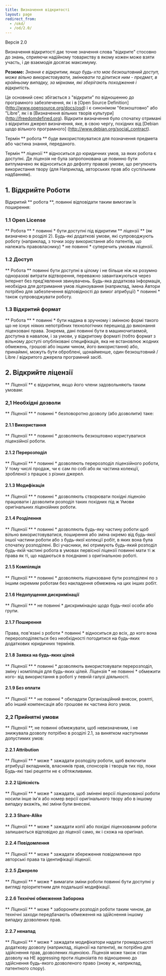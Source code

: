 ```yaml
---
title: Визначення відкритості
layout: page
redirect_from:
  - /okd/
  - /od/2.0/
---
```


Версія 2.0

Визначення відкритості дає точне значення слова "відкрите"
стоcовно до знань, сприяючи надійному товариству в якому кожен може взяти участь, і де взаємодія досягає максимуму.

**Резюме:** *Знання є відкритим, якщо будь-хто має безкоштовний доступ, може вільно використовувати, змінювати та ділитися ним - предмет, в крайньому випадку, за мірками, які зберігають походження і відкритість.*

Це основний сенс збігається з "відкрити" по відношенню до програмного забезпечення, як і в [Open Source Definition] (http://www.opensource.org/docs/osd) і є синонімом "безкоштовно" або "Libre", як і в [Визначення вільних творів культури] (http://freedomdefined.org). Відкрити визначення було спочатку отримані з відкритих джерел визначення, яке, в свою чергу, похідних від [Debian щодо вільного програмного] (http://www.debian.org/social_contract).

Термін ** робота ** буде використовуватися для позначення предмета або частина знання, переданого.

Термін ** ліцензії ** відноситься до юридичних умов, за яких робота є
доступні. Де ліцензія не була запропонована це повинно бути витлумачено
як відноситься до дефолту правові умови, що регулюють використання твору (для
Наприклад, авторських прав або суспільним надбанням).

## 1. Відкрийте Роботи

Відкритий ** робота **, повинні відповідати таким вимогам їх поширення:

### 1.1 Open License

** Робота ** * повинні * бути доступні під відкритим ** ліцензії ** (як визначено в розділі 2).
Будь-які додаткові умови, які супроводжують роботу (наприклад, з точки зору використання або патентів, що належать правовласнику) * не повинні *
суперечить умовам ліцензії.

### 1.2 Доступ

** Робота ** повинні бути доступні в цілому і не більше ніж на розумно
одноразові витрати відтворення, переважно завантажуються через Інтернет без пред'явлення звинувачень.
Будь-яка додаткова інформація, необхідна для дотримання умов ліцензування (наприклад, імена
Автори потрібно для забезпечення відповідності до вимог атрибуції) * повинні * також
супроводжувати роботу.

### 1.3 Відкритий формат

** Робота ** * повинні * бути надана в зручному і змінною формі такого
що не існує ніяких непотрібних технологічних перешкод до виконання
ліцензовані права. Зокрема, дані повинні бути в машиночитаемой, доступна в
навалом, і за умови, у відкритому форматі (тобто формат з вільному доступі
опубліковані специфікація, яка не встановлює жодних обмежень, грошові або іншим чином,
його використання) або, принаймні, можуть бути оброблені, щонайменше, один безкоштовний / Libre / відкритого джерела
програмний засіб.


## 2. Відкрийте ліцензії

** Ліцензії ** є відкритим, якщо його члени задовольняють таким умовам:

### 2,1 Необхідні дозволи

** Ліцензії ** * повинні * безповоротно дозволу (або дозволити) таке:

#### 2.1.1 Використання

** Ліцензії ** * повинні * дозволяють безкоштовно користуватися ліцензійної роботи.

#### 2.1.2 Перерозподіл

** Ліцензії ** * повинні * дозволяють перерозподіл ліцензійного роботи,
У тому числі продаж, чи є сам по собі або як частина колекції, зробленої з
працює з різних джерел.

#### 2.1.3 Модифікація

** Ліцензії ** * повинні * дозволяють створювати похідні ліцензію
працювати і дозволити розподіл таких похідних під ж
Умови оригінальних ліцензійних роботи.

#### 2.1.4 Розділення

** Ліцензії ** * повинні * дозволяють будь-яку частину роботи
щоб вільно використовуватися, поширення або зміна окремо від будь-якої іншої частини
роботи або з будь-якої колекції робіт, в яких вона була спочатку
розподілені. Всі учасники, які отримують будь-який розподіл будь-якій частині
робота в умовах первісної ліцензії повинні мати ті ж права
як ті, що надаються в поєднанні з оригінальною роботі.

#### 2.1.5 Компіляція

** Ліцензії ** * повинні * дозволяють ліцензоване бути розподілені по
з іншим окремим роботам без накладення обмежень на цих інших робіт.

#### 2.1.6 Недопущення дискримінації

** Ліцензії ** * не повинні * дискримінацію щодо будь-якої особи або групи.

#### 2.1.7 Поширення

Права, пов'язані з роботи * повинні * відноситься до всіх, до кого вона перерозподіляється
без необхідності погодитися на будь-яких додаткових юридичних термінів.

#### 2.1.8 Заявка на будь-яких цілей

** Ліцензії ** * повинні * дозволяють використовувати перерозподіл, зміну і
компіляція для будь-яких цілей. Ліцензія * не повинні * обмежити кого-
від використання в роботі у певній галузі діяльності.

#### 2.1.9 Без оплати

** Ліцензії ** * не повинні * обкладати Організаційний внесок, роялті, або інший
компенсація або грошове як частина його умов.

### 2,2 Прийнятні умови

** Ліцензії **, не повинні обмежувати, щоб невизначеним, і не знижувала дозволу
потрібно в розділі 2.1, за винятком наступними допустимих умов:

#### 2.2.1 Attribution

** Ліцензії ** * може * зажадати розподілу роботи, щоб включити атрибуції
вкладників, власників прав, спонсорів і творців тих пір, поки
Будь-які такі рецепти не є обтяжливими.

#### 2.2.2 Цілісність

** Ліцензії ** * може * зажадати, щоб змінені версії ліцензованої роботи
носили інше ім'я або номер версії оригінального твору або
в іншому випадку вкажіть, які зміни були внесені.

#### 2.2.3 Share-Alike

** Ліцензії ** * може * зажадати копії або похідні ліцензованим роботи залишаються
відповідно до ліцензії само, як і схожа на оригінал.

#### 2.2.4 Повідомлення

** Ліцензії ** * може * зажадати збереження повідомлення про авторські права та ідентифікації ліцензії.

#### 2.2.5 Джерело

** Ліцензії ** * може * вимагати зміни роботи повинні бути доступні у вигляді пріоритетним для подальшої модифікації.

#### 2.2.6 Технічні обмеження Заборона

** Ліцензії ** * може * заборонити розподіл роботи таким чином, де технічні заходи передбачають обмеження на здійснення іншому випадку дозволених прав.

#### 2.2.7 ненапад

** Ліцензії ** * може * зажадати модифікатори надати громадськості додаткову дозволу (наприклад, ліцензії на патенти), як потрібно для здійснення прав, дозволених ліцензією. Ліцензія може також стан дозволу на НЕ aggressing проти ліцензіатів по відношенню до здійснення будь-якого дозволеного право (знову ж, наприклад, патентного спору).
